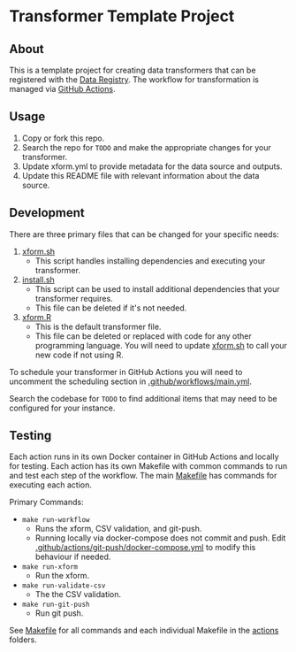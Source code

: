 # Transformer Template Project

## About

This is a template project for creating data transformers that can be registered with the [Data Registry](https://github.com/covid-open-data/data-registry).
The workflow for transformation is managed via [GitHub Actions](https://github.com/features/actions).

## Usage

1. Copy or fork this repo.
2. Search the repo for `TODO` and make the appropriate changes for your transformer.
3. Update xform.yml to provide metadata for the data source and outputs.
4. Update this README file with relevant information about the data source.

## Development

There are three primary files that can be changed for your specific needs:

1. [xform.sh](src/xform.sh)
   - This script handles installing dependencies and executing your transformer. 
2. [install.sh](src/install.sh) 
   - This script can be used to install additional dependencies that your transformer requires.
   - This file can be deleted if it's not needed.
3. [xform.R](src/xform.R)
   - This is the default transformer file.
   - This file can be deleted or replaced with code for any other programming language. You will need to update [xform.sh](src/xform.sh) to call your new code if not using R. 

To schedule your transformer in GitHub Actions you will need to uncomment the scheduling section in [.github/workflows/main.yml](.github/workflows/main.yml).

Search the codebase for `TODO` to find additional items that may need to be configured for your instance.

## Testing

Each action runs in its own Docker container in GitHub Actions and locally for testing.
Each action has its own Makefile with common commands to run and test each step of the workflow.
The main [Makefile](Makefile) has commands for executing each action.

Primary Commands:
- `make run-workflow`
  - Runs the xform, CSV validation, and git-push.
  - Running locally via docker-compose does not commit and push. Edit [.github/actions/git-push/docker-compose.yml](.github/actions/git-push/docker-compose.yml) to modify this behaviour if needed.
- `make run-xform`
  - Run the xform.
- `make run-validate-csv`
  - The the CSV validation.
- `make run-git-push`
  - Run git push.

See [Makefile](Makefile) for all commands and each individual Makefile in the [actions](.github/actions) folders.
